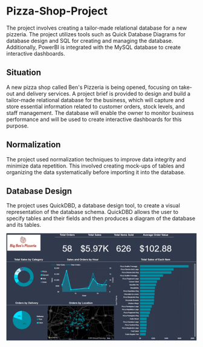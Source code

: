 # Pizza-Shop-Project
The project involves creating a tailor-made relational database for a new pizzeria. The project utilizes tools such as Quick Database Diagrams for database design and SQL for creating and managing the database. Additionally, PowerBI is integrated with the MySQL database to create interactive dashboards.

## Situation
A new pizza shop called Ben's Pizzeria is being opened, focusing on take-out and delivery services. A project brief is provided to design and build a tailor-made relational database for the business, which will capture and store essential information related to customer orders, stock levels, and staff management. The database will enable the owner to monitor business performance and will be used to create interactive dashboards for this purpose.

## Normalization
The project used normalization techniques to improve data integrity and minimize data repetition. This involved creating mock-ups of tables and organizing the data systematically before importing it into the database.

## Database Design
The project uses QuickDBD, a database design tool, to create a visual representation of the database schema. QuickDBD allows the user to specify tables and their fields and then produces a diagram of the database and its tables.

![alt text](./Images/orders_dasboard.PNG)
